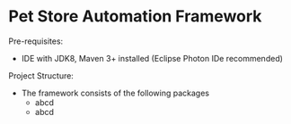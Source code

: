 # Pet Store Automation Framework

Pre-requisites:
- IDE with JDK8, Maven 3+ installed (Eclipse Photon IDe recommended)

Project Structure:
- The framework consists of the following packages
  - abcd
  - abcd
